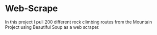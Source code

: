 # Web-Scrape
In this project I pull 200 different rock climbing routes from the Mountain Project using Beautiful Soup as a web scraper.

